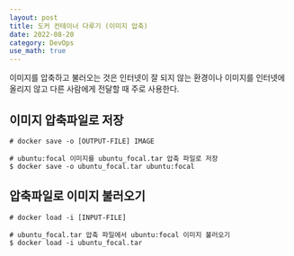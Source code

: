 ```yaml
---
layout: post
title: 도커 컨테이너 다루기 (이미지 압축)
date: 2022-08-20
category: DevOps
use_math: true
---
```



이미지를 압축하고 불러오는 것은 인터넷이 잘 되지 않는 환경이나 이미지를 인터넷에 올리지 않고 다른 사람에게 전달할 때 주로 사용한다. 

## 이미지 압축파일로 저장

```
# docker save -o [OUTPUT-FILE] IMAGE
```

```
# ubuntu:focal 이미지를 ubuntu_focal.tar 압축 파일로 저장
$ docker save -o ubuntu_focal.tar ubuntu:focal
```

## 압축파일로 이미지 불러오기

```
# docker load -i [INPUT-FILE]
```

```
# ubuntu_focal.tar 압축 파일에서 ubuntu:focal 이미지 불러오기
$ docker load -i ubuntu_focal.tar
```
